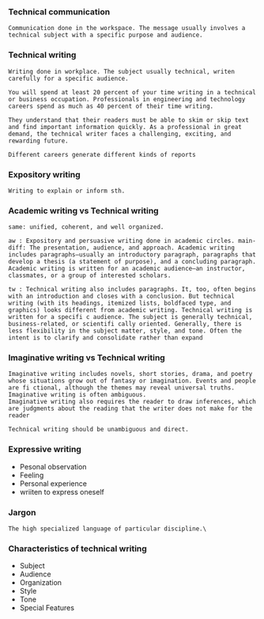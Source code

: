 ### Technical communication
	Communication done in the workspace. The message usually involves a technical subject with a specific purpose and audience.

### Technical writing 
	Writing done in workplace. The subject usually technical, writen carefully for a specific audience.

	You will spend at least 20 percent of your time writing in a technical or business occupation. Professionals in engineering and technology careers spend as much as 40 percent of their time writing.

	They understand that their readers must be able to skim or skip text and find important information quickly. As a professional in great demand, the technical writer faces a challenging, exciting, and rewarding future.

	Different careers generate different kinds of reports

### Expository writing
	Writing to explain or inform sth.

### Academic writing vs Technical writing
	same: unified, coherent, and well organized.

	aw : Expository and persuasive writing done in academic circles. main-diff: The presentation, audience, and approach. Academic writing includes paragraphs—usually an introductory paragraph, paragraphs that develop a thesis (a statement of purpose), and a concluding paragraph. Academic writing is written for an academic audience—an instructor, classmates, or a group of interested scholars.

	tw : Technical writing also includes paragraphs. It, too, often begins with an introduction and closes with a conclusion. But technical writing (with its headings, itemized lists, boldfaced type, and graphics) looks different from academic writing. Technical writing is written for a specifi c audience. The subject is generally technical, business-related, or scientifi cally oriented. Generally, there is less flexibility in the subject matter, style, and tone. Often the intent is to clarify and consolidate rather than expand

### Imaginative writing vs Technical writing
	Imaginative writing includes novels, short stories, drama, and poetry whose situations grow out of fantasy or imagination. Events and people are fi ctional, although the themes may reveal universal truths. Imaginative writing is often ambiguous.
	Imaginative writing also requires the reader to draw inferences, which are judgments about the reading that the writer does not make for the reader

	Technical writing should be unambiguous and direct.

### Expressive writing
- Pesonal observation
- Feeling
- Personal experience
- wriiten to express oneself
### Jargon 

	The high specialized language of particular discipline.\
	
### Characteristics of technical writing 
- Subject
- Audience
- Organization
- Style
- Tone
- Special Features

